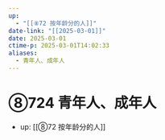 ```yaml
---
up:
  - "[[⑧72 按年龄分的人]]"
date-link: "[[2025-03-01]]"
date: 2025-03-01
ctime-p: 2025-03-01T14:02:33
aliases:
  - 青年人、成年人
---
```


# ⑧724 青年人、成年人

- up: [[⑧72 按年龄分的人]]
